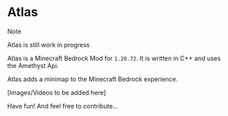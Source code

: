 # Atlas 

> [!NOTE]
> Atlas is still work in progress

Atlas is a Minecraft Bedrock Mod for `1.20.72`.
It is written in C++ and uses the Amethyst Api.

Atlas adds a minimap to the Minecraft Bedrock experience.

[Images/Videos to be added here]

Have fun!
And feel free to contribute...
